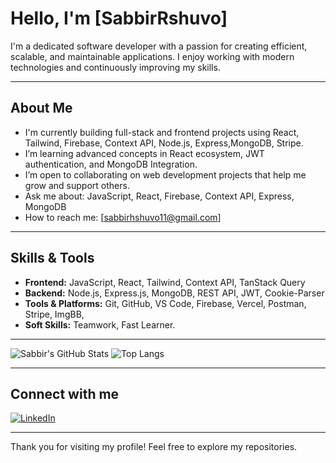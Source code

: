 # Hello, I'm [SabbirRshuvo] 

I'm a dedicated software developer with a passion for creating efficient, scalable, and maintainable applications. I enjoy working with modern technologies and continuously improving my skills.

---

## About Me

-  I'm currently building full-stack and frontend projects using React, Tailwind, Firebase, Context API, Node.js, Express,MongoDB, Stripe.   
-  I’m learning advanced concepts in React ecosystem, JWT authentication, and MongoDB Integration.
-  I’m open to collaborating on web development projects that help me grow and support others.
-   Ask me about: JavaScript, React, Firebase, Context API, Express, MongoDB
-  How to reach me: [sabbirhshuvo11@gmail.com]  

---

## Skills & Tools

- **Frontend:** JavaScript, React, Tailwind, Context API, TanStack Query 
- **Backend:** Node.js, Express.js, MongoDB, REST API, JWT, Cookie-Parser 
- **Tools & Platforms:** Git, GitHub, VS Code, Firebase, Vercel, Postman, Stripe, ImgBB,
- **Soft Skills:** Teamwork, Fast Learner.


---
![Sabbir's GitHub Stats](https://github-readme-stats.vercel.app/api?username=SabbirRshuvo&show_icons=true&theme=radical)
![Top Langs](https://github-readme-stats.vercel.app/api/top-langs/?username=SabbirRshuvo&layout=compact&theme=radical)


---

## Connect with me

[![LinkedIn](https://img.shields.io/badge/LinkedIn-blue?logo=linkedin&style=flat-square)](https://linkedin.com/in/https://www.linkedin.com/in/sabbir-rahman-shuvo-dev/)

---

Thank you for visiting my profile! Feel free to explore my repositories.
